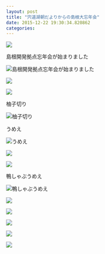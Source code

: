```yaml
---
layout: post
title: "宍道湖朝だよりからの島根大忘年会"
date: 2015-12-22 19:30:34.820862
categories: 
---
```


![](/assets/images/201512/926384_929820473772883_884789268_n.jpg)

島根開発拠点忘年会が始まりました

![島根開発拠点忘年会が始まりました](/assets/images/201512/12357783_1664492303833323_901259488_n.jpg)

![](/assets/images/201512/12357574_1619526291631946_2115578383_n.jpg)

![](/assets/images/201512/10012607_1757455854478141_168520926_n.jpg)

柚子切り

![柚子切り](/assets/images/201512/12393777_1675724376009434_1735681873_n.jpg)

うめえ

![うめえ](/assets/images/201512/12345903_1651337315122221_11330703_n.jpg)

![](/assets/images/201512/11262155_426723794191061_97356854_n.jpg)

![](/assets/images/201512/12354039_870681573039956_4304360_n.jpg)

鴨しゃぶうめえ

![鴨しゃぶうめえ](/assets/images/201512/12394140_1694185344160038_1261897951_n.jpg)

![](/assets/images/201512/12346036_562001793950488_1834974340_n.jpg)

![](/assets/images/201512/12338650_1501352666835636_543015062_n.jpg)

![](/assets/images/201512/12331538_188522124831474_1933681060_n.jpg)

![](/assets/images/201512/10245954_1635725586691339_599392751_n.jpg)

![](/assets/images/201512/12338786_476939572477288_1316574925_n.jpg)


